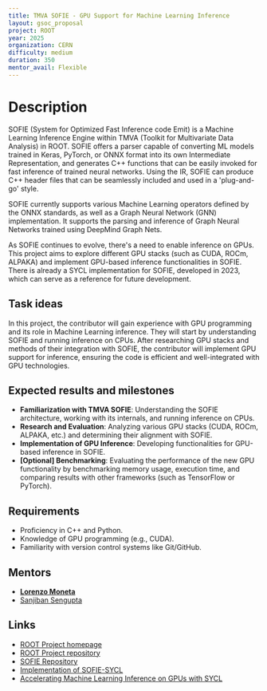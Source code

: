 ```yaml
---
title: TMVA SOFIE - GPU Support for Machine Learning Inference
layout: gsoc_proposal
project: ROOT
year: 2025
organization: CERN
difficulty: medium
duration: 350
mentor_avail: Flexible
---
```


# Description
SOFIE (System for Optimized Fast Inference code Emit) is a Machine Learning Inference Engine within TMVA (Toolkit for Multivariate Data Analysis) in ROOT. SOFIE offers a parser capable of converting ML models trained in Keras, PyTorch, or ONNX format into its own Intermediate Representation, and generates C++ functions that can be easily invoked for fast inference of trained neural networks. Using the IR, SOFIE can produce C++ header files that can be seamlessly included and used in a 'plug-and-go' style.

SOFIE currently supports various Machine Learning operators defined by the ONNX standards, as well as a Graph Neural Network (GNN) implementation. It supports the parsing and inference of Graph Neural Networks trained using DeepMind Graph Nets.

As SOFIE continues to evolve, there's a need to enable inference on GPUs. This project aims to explore different GPU stacks (such as CUDA, ROCm, ALPAKA) and implement GPU-based inference functionalities in SOFIE. There is already a SYCL implementation for SOFIE, developed in 2023, which can serve as a reference for future development.

## Task ideas
In this project, the contributor will gain experience with GPU programming and its role in Machine Learning inference. They will start by understanding SOFIE and running inference on CPUs. After researching GPU stacks and methods of their integration with SOFIE, the contributor will implement GPU support for inference, ensuring the code is efficient and well-integrated with GPU technologies.

## Expected results and milestones
 * **Familiarization with TMVA SOFIE**: Understanding the SOFIE architecture, working with its internals, and running inference on CPUs.
 * **Research and Evaluation**: Analyzing various GPU stacks (CUDA, ROCm, ALPAKA, etc.) and determining their alignment with SOFIE.
 * **Implementation of GPU Inference**: Developing functionalities for GPU-based inference in SOFIE.
 * **[Optional] Benchmarking**: Evaluating the performance of the new GPU functionality by benchmarking memory usage, execution time, and comparing results with other frameworks (such as TensorFlow or PyTorch). 

## Requirements
  * Proficiency in C++ and Python.
  * Knowledge of GPU programming (e.g., CUDA).
  * Familiarity with version control systems like Git/GitHub.

## Mentors
  * **[Lorenzo Moneta](mailto:lorenzo.moneta@cern.ch)**
  * [Sanjiban Sengupta](mailto:sanjiban.sengupta@cern.ch)

## Links
  * [ROOT Project homepage](https://root.cern/)
  * [ROOT Project repository](https://github.com/root-project/root)
  * [SOFIE Repository](https://github.com/root-project/root/tree/master/tmva/sofie)
  * [Implementation of SOFIE-SYCL](https://github.com/root-project/root/pull/13550/)
  * [Accelerating Machine Learning Inference on GPUs with SYCL](https://dl.acm.org/doi/10.1145/3648115.3648123)

